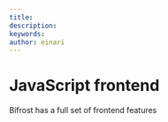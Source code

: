 ```yaml
---
title: 
description: 
keywords: 
author: einari
---
```


# JavaScript frontend

Bifrost has a full set of frontend features